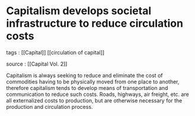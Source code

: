# Capitalism develops societal infrastructure to reduce circulation costs

tags
: [[Capital]] [[circulation of capital]]

source
: [[Capital Vol. 2]]

Capitalism is always seeking to reduce and eliminate the cost of commodities having to be physically moved from one place to another, therefore capitalism tends to develop means of transportation and communication to reduce such costs. Roads, highways, air freight, etc. are all externalized costs to production, but are otherwise necessary for the production and circulation process.

